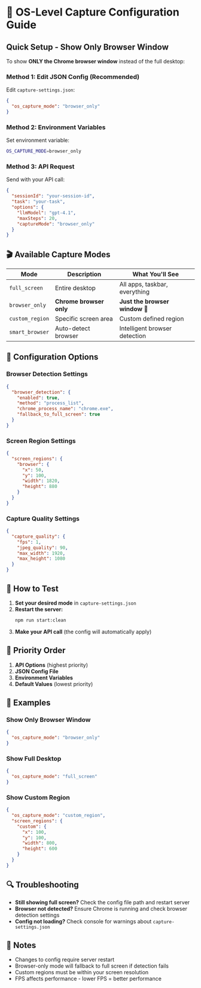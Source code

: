 # 🎯 OS-Level Capture Configuration Guide

## **Quick Setup - Show Only Browser Window**

To show **ONLY the Chrome browser window** instead of the full desktop:

### **Method 1: Edit JSON Config (Recommended)**

Edit `capture-settings.json`:

```json
{
  "os_capture_mode": "browser_only"
}
```

### **Method 2: Environment Variables**

Set environment variable:

```bash
OS_CAPTURE_MODE=browser_only
```

### **Method 3: API Request**

Send with your API call:

```json
{
  "sessionId": "your-session-id",
  "task": "your-task",
  "options": {
    "llmModel": "gpt-4.1",
    "maxSteps": 20,
    "captureMode": "browser_only"
  }
}
```

## **🎬 Available Capture Modes**

| Mode            | Description             | What You'll See                |
| --------------- | ----------------------- | ------------------------------ |
| `full_screen`   | Entire desktop          | All apps, taskbar, everything  |
| `browser_only`  | **Chrome browser only** | **Just the browser window** 🎯 |
| `custom_region` | Specific screen area    | Custom defined region          |
| `smart_browser` | Auto-detect browser     | Intelligent browser detection  |

## **🔧 Configuration Options**

### **Browser Detection Settings**

```json
{
  "browser_detection": {
    "enabled": true,
    "method": "process_list",
    "chrome_process_name": "chrome.exe",
    "fallback_to_full_screen": true
  }
}
```

### **Screen Region Settings**

```json
{
  "screen_regions": {
    "browser": {
      "x": 50,
      "y": 100,
      "width": 1820,
      "height": 880
    }
  }
}
```

### **Capture Quality Settings**

```json
{
  "capture_quality": {
    "fps": 1,
    "jpeg_quality": 90,
    "max_width": 1920,
    "max_height": 1080
  }
}
```

## **📱 How to Test**

1. **Set your desired mode** in `capture-settings.json`
2. **Restart the server:**
   ```bash
   npm run start:clean
   ```
3. **Make your API call** (the config will automatically apply)

## **🎯 Priority Order**

1. **API Options** (highest priority)
2. **JSON Config File**
3. **Environment Variables**
4. **Default Values** (lowest priority)

## **🚀 Examples**

### **Show Only Browser Window**

```json
{
  "os_capture_mode": "browser_only"
}
```

### **Show Full Desktop**

```json
{
  "os_capture_mode": "full_screen"
}
```

### **Show Custom Region**

```json
{
  "os_capture_mode": "custom_region",
  "screen_regions": {
    "custom": {
      "x": 100,
      "y": 100,
      "width": 800,
      "height": 600
    }
  }
}
```

## **🔍 Troubleshooting**

- **Still showing full screen?** Check the config file path and restart server
- **Browser not detected?** Ensure Chrome is running and check browser detection settings
- **Config not loading?** Check console for warnings about `capture-settings.json`

## **📝 Notes**

- Changes to config require server restart
- Browser-only mode will fallback to full screen if detection fails
- Custom regions must be within your screen resolution
- FPS affects performance - lower FPS = better performance





